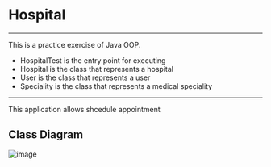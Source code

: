 # Hospital

------------------------------------------------------------------------
This is a practice exercise of Java OOP. 
- HospitalTest is the entry point for executing 
- Hospital is the class that represents a hospital
- User is the class that represents a user
- Speciality is the class that represents a medical speciality
------------------------------------------------------------------------

This application allows shcedule appointment

## Class Diagram

![image](https://user-images.githubusercontent.com/68924563/217139976-26c6145d-ba25-407d-ab00-da51e7aebb67.png)
